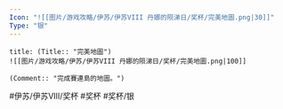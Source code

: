 ```yaml
---
Icon: "![[图片/游戏攻略/伊苏/伊苏VIII 丹娜的陨涕日/奖杯/完美地圖.png|30]]"
Type: "银"
---
```

```ad-common-silver-trophy
title: (Title:: "完美地圖")
![[图片/游戏攻略/伊苏/伊苏VIII 丹娜的陨涕日/奖杯/完美地圖.png|100]]

(Comment:: "完成賽連島的地圖。")
```

#伊苏/伊苏VIII/奖杯 #奖杯 #奖杯/银
